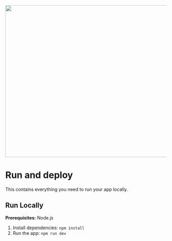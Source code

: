 <div align="center">
<img width="1200" height="475" alt="GHBanner" src="https://github.com/user-attachments/assets/0aa67016-6eaf-458a-adb2-6e31a0763ed6" />
</div>

# Run and deploy 

This contains everything you need to run your app locally.


## Run Locally

**Prerequisites:**  Node.js


1. Install dependencies:
   `npm install`
2. Run the app:
   `npm run dev`
